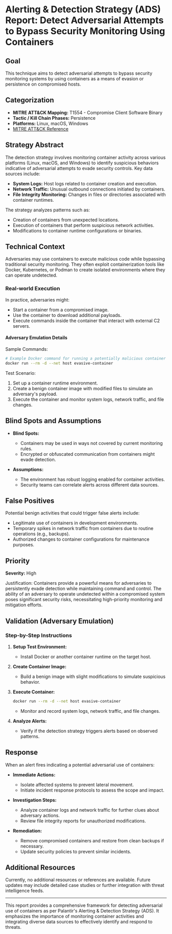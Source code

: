 # Alerting & Detection Strategy (ADS) Report: Detect Adversarial Attempts to Bypass Security Monitoring Using Containers

## Goal

This technique aims to detect adversarial attempts to bypass security monitoring systems by using containers as a means of evasion or persistence on compromised hosts.

## Categorization

- **MITRE ATT&CK Mapping:** T1554 - Compromise Client Software Binary
- **Tactic / Kill Chain Phases:** Persistence
- **Platforms:** Linux, macOS, Windows
- [MITRE ATT&CK Reference](https://attack.mitre.org/techniques/T1554)

## Strategy Abstract

The detection strategy involves monitoring container activity across various platforms (Linux, macOS, and Windows) to identify suspicious behaviors indicative of adversarial attempts to evade security controls. Key data sources include:

- **System Logs:** Host logs related to container creation and execution.
- **Network Traffic:** Unusual outbound connections initiated by containers.
- **File Integrity Monitoring:** Changes in files or directories associated with container runtimes.

The strategy analyzes patterns such as:
- Creation of containers from unexpected locations.
- Execution of containers that perform suspicious network activities.
- Modifications to container runtime configurations or binaries.

## Technical Context

Adversaries may use containers to execute malicious code while bypassing traditional security monitoring. They often exploit containerization tools like Docker, Kubernetes, or Podman to create isolated environments where they can operate undetected. 

### Real-world Execution
In practice, adversaries might:
- Start a container from a compromised image.
- Use the container to download additional payloads.
- Execute commands inside the container that interact with external C2 servers.

#### Adversary Emulation Details

Sample Commands:
```bash
# Example Docker command for running a potentially malicious container
docker run --rm -d --net host evasive-container
```

Test Scenario:
1. Set up a container runtime environment.
2. Create a benign container image with modified files to simulate an adversary's payload.
3. Execute the container and monitor system logs, network traffic, and file changes.

## Blind Spots and Assumptions

- **Blind Spots:**
  - Containers may be used in ways not covered by current monitoring rules.
  - Encrypted or obfuscated communication from containers might evade detection.
  
- **Assumptions:**
  - The environment has robust logging enabled for container activities.
  - Security teams can correlate alerts across different data sources.

## False Positives

Potential benign activities that could trigger false alerts include:
- Legitimate use of containers in development environments.
- Temporary spikes in network traffic from containers due to routine operations (e.g., backups).
- Authorized changes to container configurations for maintenance purposes.

## Priority

**Severity:** High

Justification: Containers provide a powerful means for adversaries to persistently evade detection while maintaining command and control. The ability of an adversary to operate undetected within a compromised system poses significant security risks, necessitating high-priority monitoring and mitigation efforts.

## Validation (Adversary Emulation)

### Step-by-Step Instructions

1. **Setup Test Environment:**
   - Install Docker or another container runtime on the target host.
   
2. **Create Container Image:**
   - Build a benign image with slight modifications to simulate suspicious behavior.

3. **Execute Container:**
   ```bash
   docker run --rm -d --net host evasive-container
   ```
   - Monitor and record system logs, network traffic, and file changes.
   
4. **Analyze Alerts:**
   - Verify if the detection strategy triggers alerts based on observed patterns.

## Response

When an alert fires indicating a potential adversarial use of containers:
- **Immediate Actions:**
  - Isolate affected systems to prevent lateral movement.
  - Initiate incident response protocols to assess the scope and impact.
  
- **Investigation Steps:**
  - Analyze container logs and network traffic for further clues about adversary actions.
  - Review file integrity reports for unauthorized modifications.

- **Remediation:**
  - Remove compromised containers and restore from clean backups if necessary.
  - Update security policies to prevent similar incidents.

## Additional Resources

Currently, no additional resources or references are available. Future updates may include detailed case studies or further integration with threat intelligence feeds.

---

This report provides a comprehensive framework for detecting adversarial use of containers as per Palantir's Alerting & Detection Strategy (ADS). It emphasizes the importance of monitoring container activities and integrating diverse data sources to effectively identify and respond to threats.